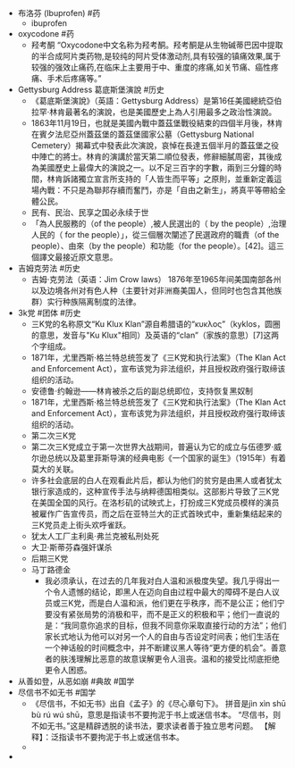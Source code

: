 - 布洛芬 (Ibuprofen) #药
	- ibuprofen
- oxycodone #药
	- 羟考酮
	  “Oxycodone中文名称为羟考酮。羟考酮是从生物碱蒂巴因中提取的半合成阿片类药物,是较纯的阿片受体激动剂,具有较强的镇痛效果,属于较强的强效止痛药,在临床上主要用于中、重度的疼痛,如关节痛、癌性疼痛、手术后疼痛等。”
- Gettysburg Address 葛底斯堡演說 #历史
	- 《葛底斯堡演說》（英語：Gettysburg Address）是第16任美國總統亞伯拉罕·林肯最著名的演說，也是美國歷史上為人引用最多之政治性演說。
	- 1863年11月19日，也就是美國內戰中蓋茲堡戰役結束的四個半月後，林肯在賓夕法尼亞州蓋茲堡的蓋茲堡國家公墓（Gettysburg National Cemetery）揭幕式中發表此次演說，哀悼在長達五個半月的蓋茲堡之役中陣亡的將士。林肯的演講於當天第二順位發表，修辭細膩周密，其後成為美國歷史上最偉大的演說之一。以不足三百字的字數，兩到三分鐘的時間，林肯訴諸獨立宣言所支持的「人皆生而平等」之原則，並重新定義這場內戰：不只是為聯邦存續而奮鬥，亦是「自由之新生」，將真平等帶給全體公民。
	- 民有、民治、民享之国必永续于世
	- 「為人民服務的（of the people）,被人民選出的（ by the people）,治理人民的（ for the people）」，從三個層次闡述了民選政府的職責（of the people）、由來（by the people）和功能（for the people）。[42]。這三個譯文最接近原文意思。
- 吉姆克劳法 #历史
	- 吉姆·克劳法（英语：Jim Crow laws） 1876年至1965年间美国南部各州以及边境各州对有色人种（主要针对非洲裔美国人，但同时也包含其他族群）实行种族隔离制度的法律。
- 3k党 #团体 #历史
	- 三K党的名称原文“Ku Klux Klan”源自希腊语的“κυκλος”（kyklos，圆圈的意思，发音与"Ku Klux"相同）及英语的“clan”（家族的意思）[7]这两个字组成。
	- 1871年，尤里西斯·格兰特总统签发了《三K党和执行法案》（The Klan Act and Enforcement Act），宣布该党为非法组织，并且授权政府强行取缔该组织的活动。
	- 安德鲁·约翰逊——林肯被杀之后的副总统即位，支持恢复黑奴制
	- 1871年，尤里西斯·格兰特总统签发了《三K党和执行法案》（The Klan Act and Enforcement Act），宣布该党为非法组织，并且授权政府强行取缔该组织的活动。
	- 第二次三K党
	- 第二次三K党成立于第一次世界大战期间，普遍认为它的成立与伍德罗·威尔逊总统以及葛里菲斯导演的经典电影《一个国家的诞生》（1915年）有着莫大的关联。
	- 许多社会底层的白人在观看此片后，都认为他们的贫穷是由黑人或者犹太银行家造成的，这种宣传手法与纳粹德国相类似。这部影片导致了三K党在美国全国的风行。在洛杉矶的试映式上，打扮成三K党成员模样的演员被雇作广告宣传员，而之后在亚特兰大的正式首映式中，重新集结起来的三K党员走上街头欢呼雀跃。
	- 犹太人工厂主利奥·弗兰克被私刑处死
	- 大卫·斯蒂芬森强奸谋杀
	- 后期三K党
	- 马丁路德金
		- 我必须承认，在过去的几年我对白人温和派极度失望。我几乎得出一个令人遗憾的结论，即黑人在迈向自由过程中最大的障碍不是白人议员或三K党，而是白人温和派，他们更在乎秩序，而不是公正；他们宁要没有紧张局势的消极和平，而不是正义的积极和平；他们一直说的是：“我同意你追求的目标，但我不同意你采取直接行动的方法”；他们家长式地认为他可以对另一个人的自由与否设定时间表；他们生活在一个神话般的时间概念中，并不断建议黑人等待“更方便的机会”。善意者的肤浅理解比恶意的故意误解更令人沮丧。温和的接受比彻底拒绝更令人困惑。
- 从善如登，从恶如崩 #典故 #国学
- 尽信书不如无书 #国学
	- 《尽信书，不如无书》出自《孟子》的《尽心章句下》。 拼音是jìn xìn shū bù rú wú shū，意思是指读书不要拘泥于书上或迷信书本。 “尽信书，则不如无书。”这是精辟透脱的读书法，要求读者善于独立思考问题。 【解释】：泛指读书不要拘泥于书上或迷信书本。
	-
-
